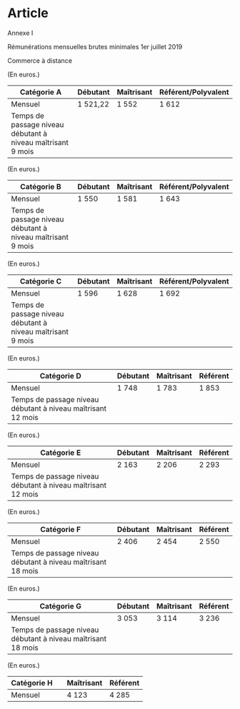 # Article

Annexe I

Rémunérations mensuelles brutes minimales 1er juillet 2019

Commerce à distance

(En euros.)

  


| Catégorie A | Débutant | Maîtrisant | Référent/Polyvalent |
| --- | --- | --- | --- |
| Mensuel | 1 521,22 | 1 552 | 1 612 |
| Temps de passage niveau débutant à niveau maîtrisant 9 mois |

  
(En euros.)

  


| Catégorie B | Débutant | Maîtrisant | Référent/Polyvalent |
| --- | --- | --- | --- |
| Mensuel | 1 550 | 1 581 | 1 643 |
| Temps de passage niveau débutant à niveau maîtrisant 9 mois |

  
(En euros.)

  


| Catégorie C | Débutant | Maîtrisant | Référent/Polyvalent |
| --- | --- | --- | --- |
| Mensuel | 1 596 | 1 628 | 1 692 |
| Temps de passage niveau débutant à niveau maîtrisant 9 mois |

  
(En euros.)

  


| Catégorie D | Débutant | Maîtrisant | Référent |
| --- | --- | --- | --- |
| Mensuel | 1 748 | 1 783 | 1 853 |
| Temps de passage niveau débutant à niveau maîtrisant 12 mois |

  
(En euros.)

  


| Catégorie E | Débutant | Maîtrisant | Référent |
| --- | --- | --- | --- |
| Mensuel | 2 163 | 2 206 | 2 293 |
| Temps de passage niveau débutant à niveau maîtrisant 12 mois |

  
(En euros.)

  


| Catégorie F | Débutant | Maîtrisant | Référent |
| --- | --- | --- | --- |
| Mensuel | 2 406 | 2 454 | 2 550 |
| Temps de passage niveau débutant à niveau maîtrisant 18 mois |

  
(En euros.)

  


| Catégorie G | Débutant | Maîtrisant | Référent |
| --- | --- | --- | --- |
| Mensuel | 3 053 | 3 114 | 3 236 |
| Temps de passage niveau débutant à niveau maîtrisant 18 mois |

  
(En euros.)

  


| Catégorie H |  | Maîtrisant | Référent |
| --- | --- | --- | --- |
| Mensuel |  | 4 123 | 4 285 |

  
